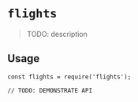 # `flights`

> TODO: description

## Usage

```
const flights = require('flights');

// TODO: DEMONSTRATE API
```
